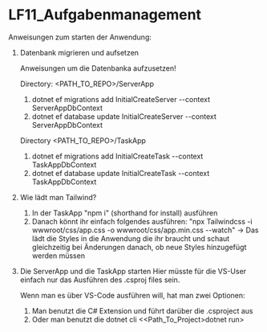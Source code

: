 # LF11_Aufgabenmanagement

Anweisungen zum starten der Anwendung:

1. Datenbank migrieren und aufsetzen

    Anweisungen um die Datenbanka aufzusetzen!

    Directory: <PATH_TO_REPO>/ServerApp

    1. dotnet ef migrations add InitialCreateServer --context ServerAppDbContext
    2. dotnet ef database update InitialCreateServer --context ServerAppDbContext
  
    Directory <PATH_TO_REPO>/TaskApp
   1. dotnet ef migrations add InitialCreateTask --context TaskAppDbContext
    2. dotnet ef database update InitialCreateTask --context TaskAppDbContext

3. Wie lädt man Tailwind?

    1. In der TaskApp "npm i" (shorthand for install) ausführen
    2. Danach könnt ihr einfach folgendes ausführen: "npx Tailwindcss -i wwwroot/css/app.css -o wwwroot/css/app.min.css --watch"
        -> Das lädt die Styles in die Anwendung die ihr braucht und schaut gleichzeitig bei Änderungen danach, ob neue Styles hinzugefügt werden müssen

4. Die ServerApp und die TaskApp starten
    Hier müsste für die VS-User einfach nur das Ausführen des .csproj files sein.

    Wenn man es über VS-Code ausführen will, hat man zwei Optionen:
    1. Man benutzt die C# Extension und führt darüber die .csproject aus
    2. Oder man benutzt die dotnet cli <<Path_To_Project>dotnet run>
